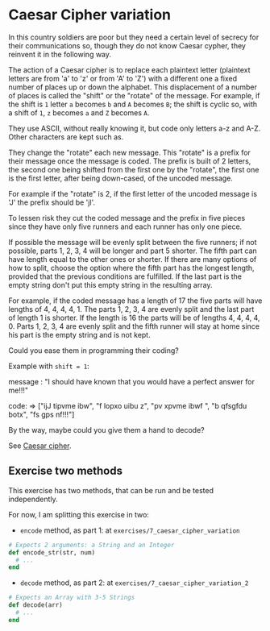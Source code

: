 # Caesar Cipher variation

In this country soldiers are poor but they need a certain level of secrecy for their
communications so, though they do not know Caesar cypher, they reinvent it in the following way.

The action of a Caesar cipher is to replace each plaintext letter (plaintext letters are from 'a'
to 'z' or from 'A' to 'Z') with a different one a fixed number of places up or down the alphabet.
This displacement of a number of places is called the "shift" or the "rotate" of the message. For
example, if the shift is `1` letter `a` becomes `b` and `A` becomes `B`; the shift is cyclic so,
with a shift of `1`, `z` becomes `a` and `Z` becomes `A`.

They use ASCII, without really knowing it, but code only letters a-z and A-Z. Other characters are
kept such as.

They change the "rotate" each new message. This "rotate" is a prefix for their message once the
message is coded. The prefix is built of 2 letters, the second one being shifted from the first
one by the "rotate", the first one is the first letter, after being down-cased, of the uncoded
message.

For example if the "rotate" is 2, if the first letter of the uncoded message is 'J' the prefix
should be 'jl'.

To lessen risk they cut the coded message and the prefix in five pieces since they have only
five runners and each runner has only one piece.

If possible the message will be evenly split between the five runners; if not possible, parts
1, 2, 3, 4 will be longer and part 5 shorter. The fifth part can have length equal to the other
ones or shorter. If there are many options of how to split, choose the option where the fifth
part has the longest length, provided that the previous conditions are fulfilled. If the last part
is the empty string don't put this empty string in the resulting array.

For example, if the coded message has a length of 17 the five parts will have lengths of
4, 4, 4, 4, 1. The parts 1, 2, 3, 4 are evenly split and the last part of length 1 is shorter. If
the length is 16 the parts will be of lengths 4, 4, 4, 4, 0. Parts 1, 2, 3, 4 are evenly split and
the fifth runner will stay at home since his part is the empty string and is not kept.

Could you ease them in programming their coding?

Example with `shift = 1`:

message : "I should have known that you would have a perfect answer for me!!!"

code: => ["ijJ tipvme ibw", "f lopxo uibu z", "pv xpvme ibwf ", "b qfsgfdu botx", "fs gps nf!!!"]

By the way, maybe could you give them a hand to decode?

See [Caesar cipher](https://en.wikipedia.org/wiki/Caesar_cipher).

## Exercise two methods

This exercise has two methods, that can be run and be tested independently.

For now, I am splitting this exercise in two:

- `encode` method, as part 1: at `exercises/7_caesar_cipher_variation`

```Ruby
# Expects 2 arguments: a String and an Integer
def encode_str(str, num)
  # ...
end
```

- `decode` method, as part 2: at `exercises/7_caesar_cipher_variation_2`

```Ruby
# Expects an Array with 3-5 Strings
def decode(arr)
  # ...
end
```

